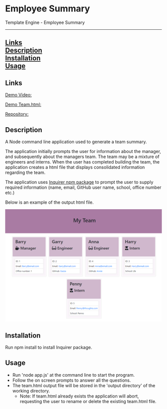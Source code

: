 # Employee Summary
Template Engine - Employee Summary

---------------
[Links](#Links)
<br>
[Description](#Description)
<br>
[Installation](#Installation)
<br>
[Usage](#Usage)
<br>
---------------

## Links

[Demo Video:](https://github.com/RAMulc/EmployeeSummary/blob/main/demo/DemoVideo.webm)

[Demo Team.html:](https://github.com/RAMulc/EmployeeSummary/blob/main/demo/team.html)

[Repository:](https://github.com/RAMulc/EmployeeSummary)



## Description



A Node command line application used to generate a team summary.

The application initially prompts the user for information about the manager, and subsequently about the managers team. The team may be a mixture of engineers and interns. When the user has completed building the team, the application creates a html file that displays consolidated information regarding the team.

The application uses [Inquirer npm package](https://github.com/SBoudrias/Inquirer.js/)  to prompt the user to supply required information (name, email, GitHub user name, school, office number etc.) 

Below is an example of the output html file. 

![](https://github.com/RAMulc/EmployeeSummary/blob/main/demo/Screenshot.png)



## Installation

Run npm install to install Inquirer package.



## Usage

- Run 'node app.js' at the command line to start the program. 
- Follow the on screen prompts to answer all the questions.
- The team.html output file will be stored in the 'output directory' of the working directory. 
  - Note: If team.html already exists the application will abort, requesting the user to rename or delete the existing team.html file.

